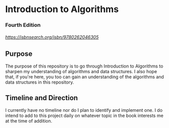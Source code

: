 # Introduction to Algorithms
### Fourth Edition 
###### https://isbnsearch.org/isbn/9780262046305

## Purpose
The purpose of this repository is to go through Introduction to Algorithms to sharpen my understanding of algorithms and data structures. I also hope that, if you're here, you too can gain an understanding of the algorithms and data structures in this repository.

## Timeline and Direction
I currently have no timeline nor do I plan to identify and implement one. I do intend to add to this project daily on whatever topic in the book interests me at the time of addition.

